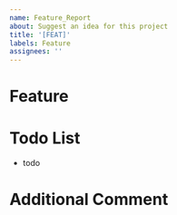 ```yaml
---
name: Feature_Report
about: Suggest an idea for this project
title: '[FEAT]'
labels: Feature
assignees: ''
---
```


# Feature

<!-- 관련 이슈에 대해 설명해주세요 -->

# Todo List

<!-- 작업 목록에 대해 설명해주세요 -->

- todo

# Additional Comment

<!-- 추가 코멘트가 있다면 작성해주세요 -->
